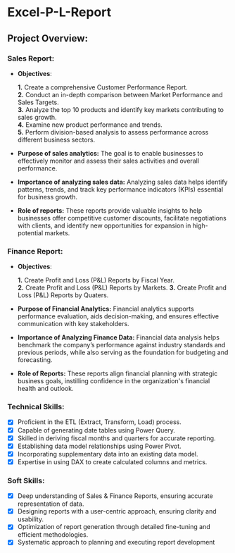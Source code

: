 # Excel-P-L-Report
## Project Overview:
### Sales Report:
- **Objectives**:

  **1.** Create a comprehensive Customer Performance Report.<br>
  **2.** Conduct an in-depth comparison between Market Performance and Sales Targets.<br>
  **3.** Analyze the top 10 products and identify key markets contributing to sales growth.<br>
  **4.** Examine new product performance and trends.<br>
  **5.** Perform division-based analysis to assess performance across different business sectors.
  
- **Purpose of sales analytics:**
The goal is to enable businesses to effectively monitor and assess their sales activities and overall performance.

- **Importance of analyzing sales data:**
Analyzing sales data helps identify patterns, trends, and track key performance indicators (KPIs) essential for business growth.

- **Role of reports:**
These reports provide valuable insights to help businesses offer competitive customer discounts, facilitate negotiations with clients, and identify new opportunities for expansion in high-potential markets.

### Finance Report:
- **Objectives**:

  **1.** Create Profit and Loss (P&L) Reports by Fiscal Year.<br>
  **2.** Create Profit and Loss (P&L) Reports by Markets.
  **3.** Create Profit and Loss (P&L) Reports by Quaters.
  
- **Purpose of Financial Analytics:**
Financial analytics supports performance evaluation, aids decision-making, and ensures effective communication with key stakeholders.

- **Importance of Analyzing Finance Data:**
Financial data analysis helps benchmark the company’s performance against industry standards and previous periods, while also serving as the foundation for budgeting and forecasting.

- **Role of Reports:**
These reports align financial planning with strategic business goals, instilling confidence in the organization's financial health and outlook.

### Technical Skills:
- [x] Proficient in the ETL (Extract, Transform, Load) process.
- [x] Capable of generating date tables using Power Query.
- [x] Skilled in deriving fiscal months and quarters for accurate reporting.
- [x] Establishing data model relationships using Power Pivot.
- [x] Incorporating supplementary data into an existing data model.
- [x] Expertise in using DAX to create calculated columns and metrics.
### Soft Skills:
- [x] Deep understanding of Sales & Finance Reports, ensuring accurate representation of data.
- [x] Designing reports with a user-centric approach, ensuring clarity and usability.
- [x] Optimization of report generation through detailed fine-tuning and efficient methodologies.
- [x] Systematic approach to planning and executing report development
